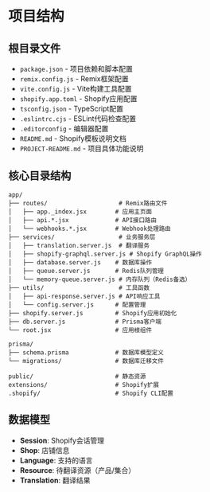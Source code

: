 # 项目结构

## 根目录文件
- `package.json` - 项目依赖和脚本配置
- `remix.config.js` - Remix框架配置
- `vite.config.js` - Vite构建工具配置
- `shopify.app.toml` - Shopify应用配置
- `tsconfig.json` - TypeScript配置
- `.eslintrc.cjs` - ESLint代码检查配置
- `.editorconfig` - 编辑器配置
- `README.md` - Shopify模板说明文档
- `PROJECT-README.md` - 项目具体功能说明

## 核心目录结构
```
app/
├── routes/                    # Remix路由文件
│   ├── app._index.jsx        # 应用主页面
│   ├── api.*.jsx             # API接口路由
│   └── webhooks.*.jsx        # Webhook处理路由
├── services/                  # 业务服务层
│   ├── translation.server.js  # 翻译服务
│   ├── shopify-graphql.server.js # Shopify GraphQL操作
│   ├── database.server.js    # 数据库操作
│   ├── queue.server.js       # Redis队列管理
│   └── memory-queue.server.js # 内存队列（Redis备选）
├── utils/                     # 工具函数
│   ├── api-response.server.js # API响应工具
│   └── config.server.js      # 配置管理
├── shopify.server.js         # Shopify应用初始化
├── db.server.js              # Prisma客户端
└── root.jsx                  # 应用根组件

prisma/
├── schema.prisma             # 数据库模型定义
└── migrations/               # 数据库迁移文件

public/                       # 静态资源
extensions/                   # Shopify扩展
.shopify/                     # Shopify CLI配置
```

## 数据模型
- **Session**: Shopify会话管理
- **Shop**: 店铺信息
- **Language**: 支持的语言
- **Resource**: 待翻译资源（产品/集合）
- **Translation**: 翻译结果